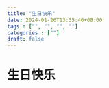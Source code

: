 ```yaml
---
title: "生日快乐"
date: 2024-01-26T13:35:40+08:00
tags : ["", "", "", ""]
categories : [""]
draft: false
---
```


# 生日快乐